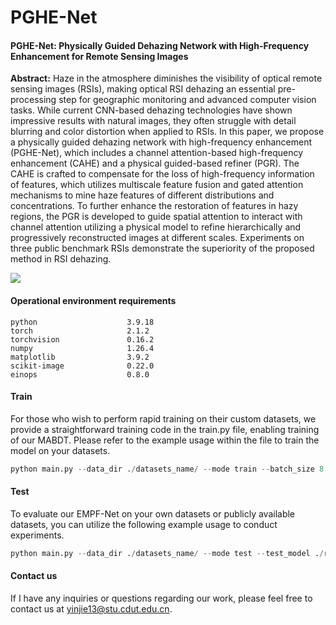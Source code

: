 # PGHE-Net

#### **PGHE-Net: Physically Guided Dehazing Network with High-Frequency Enhancement for Remote Sensing Images**

**Abstract:** Haze in the atmosphere diminishes the visibility of optical remote sensing images (RSIs), making optical RSI dehazing an essential pre-processing step for geographic monitoring and advanced computer vision tasks. While current CNN-based dehazing technologies have shown impressive results with natural images, they often struggle with detail blurring and color distortion when applied to RSIs. In this paper, we propose a physically guided dehazing network with high-frequency enhancement (PGHE-Net), which includes a channel attention-based high-frequency enhancement (CAHE) and a physical guided-based refiner (PGR). The CAHE is crafted to compensate for the loss of high-frequency information of features, which utilizes multiscale feature fusion and gated attention mechanisms to mine haze features of different distributions and concentrations. To further enhance the restoration of features in hazy regions, the PGR is developed to guide spatial attention to interact with channel attention utilizing a physical model to refine hierarchically and progressively reconstructed images at different scales. Experiments on three public benchmark RSIs demonstrate the superiority of the proposed method in RSI dehazing.

![](C:\Users\pt\Desktop\MyPapers\PGHE_4月9日提交版本\elsarticle\Figures\network.jpg)

#### **Operational environment requirements**

```
python                    3.9.18
torch                     2.1.2
torchvision               0.16.2
numpy                     1.26.4
matplotlib                3.9.2
scikit-image              0.22.0
einops                    0.8.0
```

#### **Train**

For those who wish to perform rapid training on their custom datasets, we provide a straightforward training code in the train.py file, enabling training of our MABDT. Please refer to the example usage within the file to train the model on your datasets.

```python
python main.py --data_dir ./datasets_name/ --mode train --batch_size 8 --learning_rate 1e-4 --numepoch 1000 --num_worker 1 --valid_freq 10
```

#### Test

To evaluate our EMPF-Net on your own datasets or publicly available datasets, you can utilize the following example usage to conduct experiments.

```python
python main.py --data_dir ./datasets_name/ --mode test --test_model ./results/PGHE/ots/Best.pkl --save_image True
```

#### Contact us

If I have any inquiries or questions regarding our work, please feel free to contact us at yinjie13@stu.cdut.edu.cn.
